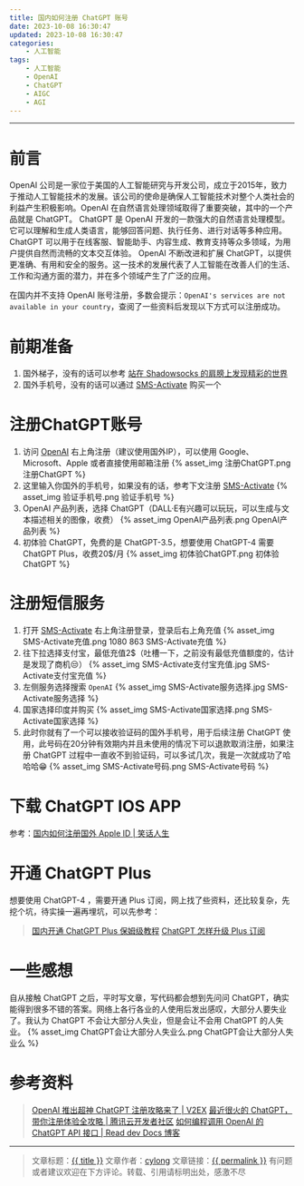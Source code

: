 ```yaml
---
title: 国内如何注册 ChatGPT 账号
date: 2023-10-08 16:30:47
updated: 2023-10-08 16:30:47
categories:
    - 人工智能
tags:
    - 人工智能
    - OpenAI
    - ChatGPT
    - AIGC
    - AGI
---
```

---

# 前言

OpenAI 公司是一家位于美国的人工智能研究与开发公司，成立于2015年，致力于推动人工智能技术的发展。该公司的使命是确保人工智能技术对整个人类社会的利益产生积极影响。OpenAI 在自然语言处理领域取得了重要突破，其中的一个产品就是 ChatGPT。
ChatGPT 是 OpenAI 开发的一款强大的自然语言处理模型。它可以理解和生成人类语言，能够回答问题、执行任务、进行对话等多种应用。ChatGPT 可以用于在线客服、智能助手、内容生成、教育支持等众多领域，为用户提供自然而流畅的文本交互体验。
OpenAI 不断改进和扩展 ChatGPT，以提供更准确、有用和安全的服务。这一技术的发展代表了人工智能在改善人们的生活、工作和沟通方面的潜力，并在多个领域产生了广泛的应用。

在国内并不支持 OpenAI 账号注册，多数会提示：`OpenAI's services are not available in your country`，查阅了一些资料后发现以下方式可以注册成功。

# 前期准备

1. 国外梯子，没有的话可以参考 [站在 Shadowsocks 的肩膀上发现精彩的世界][6]
2. 国外手机号，没有的话可以通过 [SMS-Activate][1] 购买一个

<!-- more -->

# 注册ChatGPT账号

1. 访问 [OpenAI][2] 右上角注册（建议使用国外IP），可以使用 Google、Microsoft、Apple 或者直接使用邮箱注册
{% asset_img 注册ChatGPT.png 注册ChatGPT %}
2. 这里输入你国外的手机号，如果没有的话，参考下文注册 [SMS-Activate][1]
{% asset_img 验证手机号.png 验证手机号 %}
3. OpenAI 产品列表，选择 ChatGPT（DALL·E有兴趣可以玩玩，可以生成与文本描述相关的图像，收费）
{% asset_img OpenAI产品列表.png OpenAI产品列表 %}
4. 初体验 ChatGPT，免费的是 ChatGPT-3.5，想要使用 ChatGPT-4 需要 ChatGPT Plus，收费20$/月
{% asset_img 初体验ChatGPT.png 初体验ChatGPT %}

# 注册短信服务

1. 打开 [SMS-Activate][1] 右上角注册登录，登录后右上角充值
{% asset_img SMS-Activate充值.png 1080 863 SMS-Activate充值 %}
2. 往下拉选择支付宝，最低充值2$（吐槽一下，之前没有最低充值额度的，估计是发现了商机😒）
{% asset_img SMS-Activate支付宝充值.jpg SMS-Activate支付宝充值 %}
3. 左侧服务选择搜索 `OpenAI`
{% asset_img SMS-Activate服务选择.jpg SMS-Activate服务选择 %}
4. 国家选择印度并购买
{% asset_img SMS-Activate国家选择.png SMS-Activate国家选择 %}
5. 此时你就有了一个可以接收验证码的国外手机号，用于后续注册 ChatGPT 使用，此号码在20分钟有效期内并且未使用的情况下可以退款取消注册，如果注册 ChatGPT 过程中一直收不到验证码，可以多试几次，我是一次就成功了哈哈哈😁
{% asset_img SMS-Activate号码.png SMS-Activate号码 %}

# 下载 ChatGPT IOS APP

参考：[国内如何注册国外 Apple ID | 笑话人生][7]

# 开通 ChatGPT Plus

想要使用 ChatGPT-4 ，需要开通 Plus 订阅，网上找了些资料，还比较复杂，先挖个坑，待实操一遍再埋坑，可以先参考：

> [国内开通 ChatGPT Plus 保姆级教程][8]
> [ChatGPT 怎样升级 Plus 订阅][9]

# 一些感想

自从接触 ChatGPT 之后，平时写文章，写代码都会想到先问问 ChatGPT，确实能得到很多不错的答案。网络上各行各业的人使用后发出感叹，大部分人要失业了。我认为 ChatGPT 不会让大部分人失业，但是会让不会用 ChatGPT 的人失业。
{% asset_img ChatGPT会让大部分人失业么.png ChatGPT会让大部分人失业么 %}

# 参考资料
> [OpenAI 推出超神 ChatGPT 注册攻略来了 | V2EX][3]
> [最近很火的 ChatGPT，带你注册体验全攻略 | 腾讯云开发者社区][4]
> [如何编程调用 OpenAI 的 ChatGPT API 接口 | Read dev Docs 博客][5]

---

> 文章标题：<a href='{{ permalink }}' title='{{ title }}' >{{ title }}</a>
> 文章作者：[cylong](/about/ "cylong")
> 文章链接：<a href='{{ permalink }}' title='{{ title }}' >{{ permalink }}</a>
> 有问题或者建议欢迎在下方评论。转载、引用请标明出处，感激不尽 <span class="far fa-laugh-beam"></span>

[1]: https://sms-activate.org/ "SMS-Activate是在线接收短信的虚拟号码服务"
[2]: https://openai.com/ "OpenAI"
[3]: https://v2ex.com/t/900126 "OpenAI 推出超神 ChatGPT 注册攻略来了 | V2EX"
[4]: https://cloud.tencent.com/developer/article/2192253 "最近很火的 ChatGPT，带你注册体验全攻略 | 腾讯云开发者社区"
[5]: https://readdevdocs.com/blog/tech/%E5%A6%82%E4%BD%95%E7%BC%96%E7%A8%8B%E8%B0%83%E7%94%A8OpenAI%E7%9A%84ChatGPT%20API%E6%8E%A5%E5%8F%A3.html "如何编程调用 OpenAI 的 ChatGPT API 接口 | Read dev Docs 博客"
[6]: /blog/2016/05/26/shadowsocks/ "站在 Shadowsocks 的肩膀上发现精彩的世界 | 笑话人生"
[7]: /blog/2023/10/10/sign-up-apple-id/ "国内如何注册国外 Apple ID | 笑话人生"
[8]: https://chatgpt-plus.github.io/chatgpt-plus/ "国内开通 ChatGPT Plus 保姆级教程"
[9]: https://sites.google.com/view/chatgptcn/ChatGpt-upgrade-Plus-subscription "ChatGPT 怎样升级 Plus 订阅"